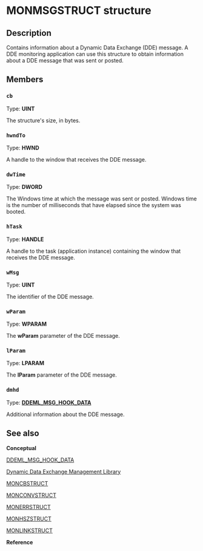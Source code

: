 # MONMSGSTRUCT structure

## Description

Contains information about a Dynamic Data Exchange (DDE) message. A DDE monitoring application can use this structure to obtain information about a DDE message that was sent or posted.

## Members

### `cb`

Type: **UINT**

The structure's size, in bytes.

### `hwndTo`

Type: **HWND**

A handle to the window that receives the DDE message.

### `dwTime`

Type: **DWORD**

The Windows time at which the message was sent or posted. Windows time is the number of milliseconds that have elapsed since the system was booted.

### `hTask`

Type: **HANDLE**

A handle to the task (application instance) containing the window that receives the DDE message.

### `wMsg`

Type: **UINT**

The identifier of the DDE message.

### `wParam`

Type: **WPARAM**

The **wParam** parameter of the DDE message.

### `lParam`

Type: **LPARAM**

The **lParam** parameter of the DDE message.

### `dmhd`

Type: **[DDEML_MSG_HOOK_DATA](https://learn.microsoft.com/windows/desktop/api/ddeml/ns-ddeml-ddeml_msg_hook_data)**

Additional information about the DDE message.

## See also

**Conceptual**

[DDEML_MSG_HOOK_DATA](https://learn.microsoft.com/windows/desktop/api/ddeml/ns-ddeml-ddeml_msg_hook_data)

[Dynamic Data Exchange Management Library](https://learn.microsoft.com/windows/desktop/dataxchg/dynamic-data-exchange-management-library)

[MONCBSTRUCT](https://learn.microsoft.com/windows/desktop/api/ddeml/ns-ddeml-moncbstruct)

[MONCONVSTRUCT](https://learn.microsoft.com/windows/desktop/api/ddeml/ns-ddeml-monconvstruct)

[MONERRSTRUCT](https://learn.microsoft.com/windows/desktop/api/ddeml/ns-ddeml-monerrstruct)

[MONHSZSTRUCT](https://learn.microsoft.com/windows/desktop/api/ddeml/ns-ddeml-monhszstructa)

[MONLINKSTRUCT](https://learn.microsoft.com/windows/desktop/api/ddeml/ns-ddeml-monlinkstruct)

**Reference**